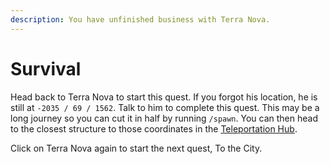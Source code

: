 ```yaml
---
description: You have unfinished business with Terra Nova.
---
```


# Survival

Head back to Terra Nova to start this quest. If you forgot his location, he is still at `-2035 / 69 / 1562`. Talk to him to complete this quest. This may be a long journey so you can cut it in half by running `/spawn`. You can then head to the closest structure to those coordinates in the [Teleportation Hub](../../teleportation-hub/).

Click on Terra Nova again to start the next quest, To the City.
